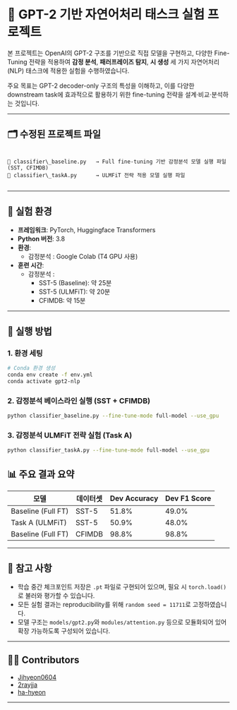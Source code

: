 # 🧠 GPT-2 기반 자연어처리 태스크 실험 프로젝트

본 프로젝트는 OpenAI의 GPT-2 구조를 기반으로 직접 모델을 구현하고, 다양한 Fine-Tuning 전략을 적용하여 **감정 분석**, **패러프레이즈 탐지**, **시 생성** 세 가지 자연어처리(NLP) 태스크에 적용한 실험을 수행하였습니다.

주요 목표는 GPT-2 decoder-only 구조의 특성을 이해하고, 이를 다양한 downstream task에 효과적으로 활용하기 위한 fine-tuning 전략을 설계·비교·분석하는 것입니다.

---

## 🗂 수정된 프로젝트 파일

```

📄 classifier\_baseline.py   → Full fine-tuning 기반 감정분석 모델 실행 파일 (SST, CFIMDB)
📄 classifier\_taskA.py      → ULMFiT 전략 적용 모델 실행 파일


````

---

## 🧪 실험 환경

- **프레임워크**: PyTorch, Huggingface Transformers
- **Python 버전**: 3.8
- **환경**:
  - 감정분석 : Google Colab (T4 GPU 사용)
- **훈련 시간**:
  - 감정분석 :
    - SST-5 (Baseline): 약 25분
    - SST-5 (ULMFiT): 약 20분
    - CFIMDB: 약 15분

---

## 🚀 실행 방법

### 1. 환경 세팅
```bash
# Conda 환경 생성
conda env create -f env.yml
conda activate gpt2-nlp
````

### 2. 감정분석 베이스라인 실행 (SST + CFIMDB)

```bash
python classifier_baseline.py --fine-tune-mode full-model --use_gpu
```

### 3. 감정분석 ULMFiT 전략 실험 (Task A)

```bash
python classifier_taskA.py --fine-tune-mode full-model --use_gpu
```


## 📊 주요 결과 요약

| 모델                 | 데이터셋   | Dev Accuracy | Dev F1 Score |
| ------------------ | ------ | ------------ | ------------ |
| Baseline (Full FT) | SST-5  | 51.8%        | 49.0%        |
| Task A (ULMFiT)    | SST-5  | 50.9%        | 48.0%        |
| Baseline (Full FT) | CFIMDB | 98.8%        | 98.8%        |

---

## 📌 참고 사항

* 학습 중간 체크포인트 저장은 `.pt` 파일로 구현되어 있으며, 필요 시 `torch.load()`로 불러와 평가할 수 있습니다.
* 모든 실험 결과는 reproducibility를 위해 `random seed = 11711`로 고정하였습니다.
* 모델 구조는 `models/gpt2.py`와 `modules/attention.py` 등으로 모듈화되어 있어 확장 가능하도록 구성되어 있습니다.

---

## 👩‍💻 Contributors

* [Jihyeon0604](https://github.com/Jihyeon0604)
* [2rayjja](https://github.com/2rayjja)
* [ha-hyeon](https://github.com/ha-hyeon)

---

